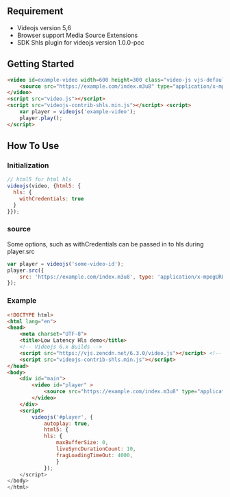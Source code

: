 ## Requirement
* Videojs version 5,6
* Browser support Media Source Extensions 
* SDK Shls plugin for videojs version 1.0.0-poc


## Getting Started

```html
<video id=example-video width=600 height=300 class="video-js vjs-default-skin" controls>
    <source src="https://example.com/index.m3u8" type="application/x-mpegURL">
</video>
<script src="video.js"></script>
<script src="videojs-contrib-shls.min.js"></script> <script>
    var player = videojs('example-video'); 
    player.play();
</script>
```

## How To Use 

### Initialization

```javascript
// html5 for html hls
videojs(video, {html5: {
  hls: {
    withCredentials: true
  }
}});
```

### source

Some options, such as withCredentials can be passed in to hls during player.src

```javascript
var player = videojs('some-video-id');
player.src({
    src: 'https://example.com/index.m3u8', type: 'application/x-mpegURL', withCredentials: true
});
```

### Example


```html
<!DOCTYPE html> 
<html lang="en"> 
<head>
    <meta charset="UTF-8">
    <title>Low Latency Hls demo</title>
    <!-- Videojs 6.x Builds -->
    <script src="https://vjs.zencdn.net/6.3.0/video.js"></script> <!-- Sigma Videojs Plugin -->
    <script src="videojs-contrib-shls.min.js"></script>
</head>
<body>
    <div id="main">
        <video id="player" >
            <source src="https://example.com/index.m3u8" type="application/x-mpegURL"/>
        </video>
    </div>
    <script> 
        videojs('#player', {
            autoplay: true,
            html5: {
            hls: {
                maxBufferSize: 0,
                liveSyncDurationCount: 10,
                fragLoadingTimeOut: 4000,
                } 
            });
    </script>
</body>
</html>
```
